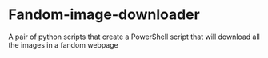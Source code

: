 # Fandom-image-downloader
A pair of python scripts that create a PowerShell script that will download all the images in a fandom webpage
